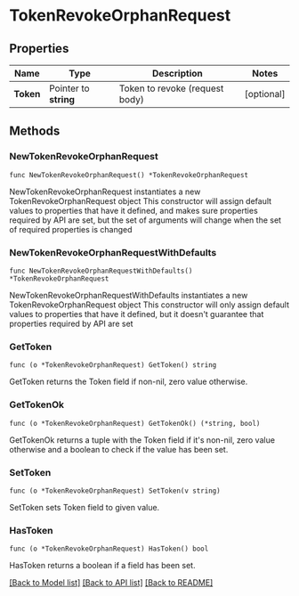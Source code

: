 # TokenRevokeOrphanRequest

## Properties

Name | Type | Description | Notes
------------ | ------------- | ------------- | -------------
**Token** | Pointer to **string** | Token to revoke (request body) | [optional] 

## Methods

### NewTokenRevokeOrphanRequest

`func NewTokenRevokeOrphanRequest() *TokenRevokeOrphanRequest`

NewTokenRevokeOrphanRequest instantiates a new TokenRevokeOrphanRequest object
This constructor will assign default values to properties that have it defined,
and makes sure properties required by API are set, but the set of arguments
will change when the set of required properties is changed

### NewTokenRevokeOrphanRequestWithDefaults

`func NewTokenRevokeOrphanRequestWithDefaults() *TokenRevokeOrphanRequest`

NewTokenRevokeOrphanRequestWithDefaults instantiates a new TokenRevokeOrphanRequest object
This constructor will only assign default values to properties that have it defined,
but it doesn't guarantee that properties required by API are set

### GetToken

`func (o *TokenRevokeOrphanRequest) GetToken() string`

GetToken returns the Token field if non-nil, zero value otherwise.

### GetTokenOk

`func (o *TokenRevokeOrphanRequest) GetTokenOk() (*string, bool)`

GetTokenOk returns a tuple with the Token field if it's non-nil, zero value otherwise
and a boolean to check if the value has been set.

### SetToken

`func (o *TokenRevokeOrphanRequest) SetToken(v string)`

SetToken sets Token field to given value.

### HasToken

`func (o *TokenRevokeOrphanRequest) HasToken() bool`

HasToken returns a boolean if a field has been set.


[[Back to Model list]](../README.md#documentation-for-models) [[Back to API list]](../README.md#documentation-for-api-endpoints) [[Back to README]](../README.md)


